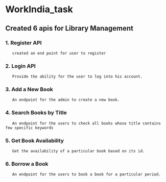# WorkIndia_task

## Created 6 apis for Library Management

### 1. Register API
       created an end point for user to register

### 2. Login API
       Provide the ability for the user to log into his account.

### 3. Add a New Book
       An endpoint for the admin to create a new book.

### 4. Search Books by Title
       An endpoint for the users to check all books whose title contains few specific keywords

### 5. Get Book Availability
       Get the availability of a particular book based on its id.

### 6. Borrow a Book
       An endpoint for the users to book a book for a particular period.
